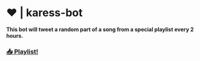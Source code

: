 # ❤️ | karess-bot
**This bot will tweet a random part of a song from a special playlist every 2 hours.**

### **[📥 Playlist!](https://open.spotify.com/playlist/1pn8dZNM8BTQh5ZvUdxGRO)**
